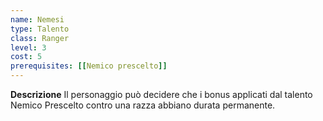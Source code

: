 ```yaml
---
name: Nemesi
type: Talento
class: Ranger
level: 3
cost: 5
prerequisites: [[Nemico prescelto]]
---
```


**Descrizione**
Il personaggio può decidere che i bonus applicati dal talento Nemico Prescelto
contro una razza abbiano durata permanente.